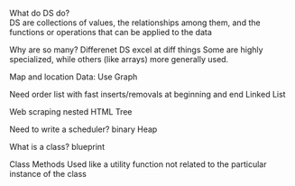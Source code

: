 What do DS do?  
DS are collections of values, the relationships among them, and the functions or operations that can be applied to the data

Why are so many?
Differenet DS excel at diff things 
Some are highly specialized, while others (like arrays) more generally used.

Map and location Data: Use Graph

Need order list with fast inserts/removals at beginning and end
Linked List

Web scraping nested HTML
Tree

Need to write a scheduler?
binary Heap


What is a class?
blueprint


Class Methods
Used like a utility function
not related to the particular instance of the class